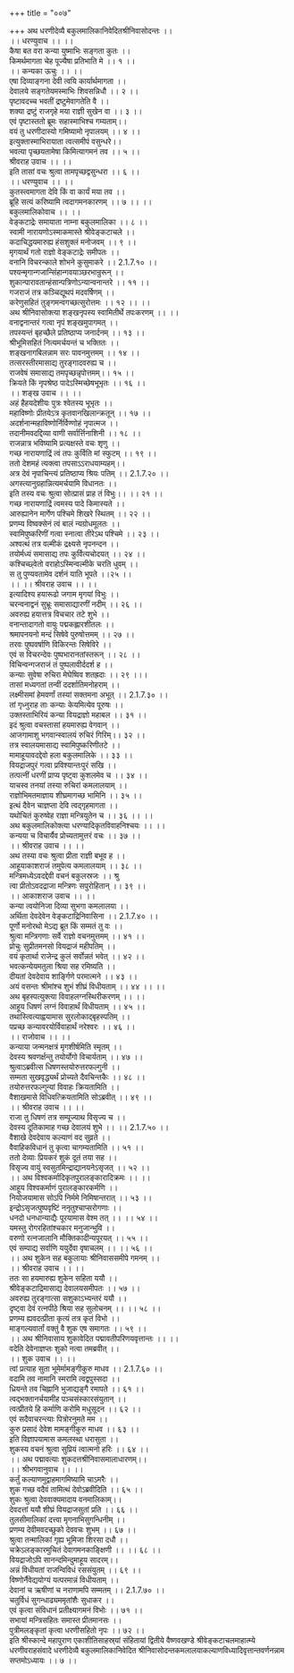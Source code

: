 +++
title = "००७"

+++
अथ धरणीदेव्यै बकुलमालिकानिवेदितश्रीनिवासोदन्तः ।।  
।। धरण्युवाच ।। ।।  
कैषा बत वरा कन्या युष्माभिः सङ्गता कुतः ।।  
किमर्थमागता चेह पूज्यैषा प्रतिभाति मे ।। १ ।।  
।। कन्यका ऊचुः ।। ।।  
एषा दिव्याङ्गना देवी त्वयि कार्यार्थमागता ।।  
देवालये सङ्गतेयमस्माभिः शिवसन्निधौ ।। २ ।।  
पृष्टावदच्च भवतीं द्रष्टुमेवागतेति वै ।।  
शक्या द्रष्टुं राजगृहे मया राज्ञी सुखेन वा ।। ३ ।।  
एवं पृष्टास्ततो ब्रूमः सहास्माभिश्च गम्यताम्।।  
वयं तु धरणीदास्यो गमिष्यामो नृपालयम् ।। ४ ।।  
इत्युक्तास्माभिरायाता त्वत्समीपं वसुन्धरे।।  
भवत्या पृच्छयतामेषा किमित्यागमनं तव ।। ५ ।।  
श्रीवराह उवाच ।। ।।  
इति तासां वचः श्रुत्वा तामपृच्छद्वसुन्धरा ।। ६ ।।  
।। धरण्युवाच ।। ।।  
कुतस्त्वमागता देवि किं वा कार्यं मया तव ।।  
ब्रूहि सत्यं करिष्यामि त्वदागमनकारणम् ।। ७ ।। ।।  
बकुलमालिकोवाच ।। ।।  
वेङ्कटाद्रेः समायाता नाम्ना बकुलमालिका ।। ८ ।।  
स्वामी नारायणोऽस्माकमास्ते श्रीवेङ्कटाचले ।।  
कदाचिद्धयमारुह्य हंसशुक्लं मनोजवम् ।। ९ ।।  
मृगयार्थं गतो राज्ञो वेङ्कटाद्रेः समीपतः ।।  
वनानि विचरन्काले शोभने कुसुमाकरे ।। 2.1.7.१० ।।  
पश्यन्मृगान्गजान्सिंहान्गवयाञ्छरभान्रुरून् ।।  
शुकान्पारावतान्हंसान्पत्रिणोऽन्यान्वनान्तरे ।। ११ ।।  
गजराजं तत्र कञ्चिद्यूथपं मदवर्षिणम् ।।  
करेणुसहितं तुङ्गमन्वगच्छत्सुरोत्तमः ।। १२ ।। ।।  
अथ श्रीनिवासोक्त्या शङ्खनृपस्य स्वामितीर्थे तपःकरणम् ।। ।।  
वनाद्वनान्तरं गत्वा नृपं शङ्खमुपागमत् ।।  
तपस्यन्तं बृहच्छैले प्रतिष्ठाप्य जनार्दनम् ।। १३ ।।  
श्रीभूमिसहितं नित्यमर्चयन्तं च भक्तितः ।।  
शङ्खनागबिलन्नाम सरः पावनमुत्तमम् ।। १४ ।।  
तत्सरस्तीरमासाद्य तुरङ्गादवरुह्य च ।।  
राजवेषं समासाद्य तमपृच्छन्नृपोत्तमम्।। १५ ।।  
क्रियते किं नृपश्रेष्ठ पादेऽस्मिच्छेषभूभृतः ।। १६ ।।  
।। शङ्ख उवाच ।। ।।  
अहं हैहयदेशीयः पुत्रः श्वेतस्य भूभृतः ।।  
महाविष्णोः प्रीतयेऽत्र कृतवानखिलान्क्रतून् ।। १७ ।।  
अदर्शनान्महाविष्णोर्निर्विण्णोहं नृपात्मज ।।  
तदानीमवदद्दिव्या वाणी सर्वार्त्तिनाशिनी ।। १८ ।।  
राजन्नात्र भविष्यामि प्रत्यक्षस्ते वचः शृणु ।।  
गच्छ नारायणाद्रिं त्वं तपः कुर्विति मां स्फुटम् ।। १९ ।।  
ततो देशमहं त्यक्त्वा तपसाऽऽराधयाम्यहम्।।  
अत्र देवं नृपाचिन्त्यं प्रतिष्ठाप्य श्रियः पतिम् ।। 2.1.7.२० ।।  
अगस्त्यानुग्रहान्नित्यमर्चयामि विधानतः ।।  
इति तस्य वचः श्रुत्वा सोत्प्रासं प्राह तं विभुः।। ।। २१ ।।  
गच्छ नारायणाद्रिं त्वमस्य पादे किमास्यते ।।  
आरुह्यानेन मार्गेण पश्चिमे शिखरे स्थितम् ।। २२ ।।  
प्रणम्य विष्वक्सेनं त्वं बालं न्यग्रोधमूलतः ।।  
स्वामिपुष्करिणीं गत्वा स्नात्वा तीरेऽथ पश्चिमे ।। २३ ।।  
अश्वत्थं तत्र वल्मीकं द्रक्ष्यसे नृपनन्दन ।।  
तयोर्मध्यं समासाद्य तपः कुर्वित्यचोदयत् ।। २४ ।।  
कश्चिच्छ्वेतो वराहोऽस्मिन्वल्मीके चरति धुवम् ।।  
स तु पुण्यवतामेव दर्शनं याति भूपते ।।२५ ।।  
।। ।। श्रीवराह उवाच ।। ।।  
इत्यादिश्य हयारूढो जगाम मृगयां विभुः ।।  
चरन्वनाद्वनं सुभ्रूः समासाद्यारणीं नदीम् ।। २६ ।।  
अवरुह्य हयात्तत्र विचचार तटे शुभे ।।  
वनान्तादागतो वायुः पद्मकह्लारशीतलः ।।  
श्रमापनयनो मन्दं सिषेवे पुरुषोत्तमम् ।। २७ ।।  
तरवः पुष्पवर्षाणि विकिरन्तः सिषेविरे ।।  
एवं स विचरन्देवः पुष्पभारानतांस्तरून् ।। २८ ।।  
विचिन्वन्गजराजं तं पुष्पलावीर्ददर्श ह ।।  
कन्याः सुवेषा रुचिरा मेघेष्विव शतह्रदाः ।। २९ ।।।  
तासां मध्यगतां तन्वीं ददर्शातिमनोहराम् ।।  
लक्ष्मीसमां हेमवर्णां तस्यां सक्तमना अभूत् ।। 2.1.7.३० ।।  
तां गृध्नुराह ताः कन्याः केयमित्येव पूरुषः ।।  
उक्तस्ताभिरियं कन्या वियद्राज्ञो महाबल ।। ३१ ।।  
इदं श्रुत्वा वचस्तासां हयमारुह्य वेगवान् ।।  
आजगामाशु भगवान्स्वालयं रुचिरं गिरिम्।। ३२ ।।  
तत्र स्वालयमासाद्य स्वामिपुष्करिणीतटे ।।  
मामाहूयावदद्देवो हला बकुलमालिके ।। ३३ ।।  
वियद्राजपुरं गत्वा प्रविश्यान्तःपुरं सखि ।।  
तत्पत्नीं धरणीं प्राप्य पृष्ट्वा कुशलमेव च ।। ३४ ।।  
याचस्व तनयां तस्या रुचिरां कमलालयाम् ।।  
राज्ञोभिमतमाज्ञाय शीघ्रमागच्छ भामिनि ।। ३५ ।।  
इत्थं दैवेन चाज्ञप्ता देवि त्वद्गृहमागता ।।  
यथोचितं कुरुष्वेह राज्ञा मन्त्रियुतेन च ।। ३६ ।। ।।  
अथ बकुलमालिकोक्त्या धरण्यादिकृतविवाहनिश्चयः ।। ।।  
कन्यया च विचार्यैव प्रोच्यतामुत्तरं वचः ।। ३७ ।।  
।। श्रीवराह उवाच ।। ।।  
अथ तस्या वचः श्रुत्वा प्रीता राज्ञी बभूव ह ।।  
आहूयाकाशराजं तमुपेत्य कमलालयाम् ।। ३८ ।।  
मन्त्रिमध्येऽवदद्देवी वचनं बकुलस्रजः ।। श्रु  
त्वा प्रीतोऽवदद्राजा मन्त्रिणः सपुरोहितान् ।। ३९ ।।  
।। आकाशराज उवाच ।। ।।  
कन्या त्वयोनिजा दिव्या सुभगा कमलालया ।।  
अर्थिता देवदेवेन वेङ्कटाद्रिनिवासिना ।। 2.1.7.४० ।।  
पूर्णो मनोरथो मेऽद्य ब्रूत किं सम्मतं तु वः ।।  
श्रुत्वा मन्त्रिगणाः सर्वे राज्ञो वचनमुत्तमम् ।। ४१ ।।  
प्रोचुः सुप्रीतमनसो वियद्राजं महीपतिम् ।।  
वयं कृतार्था राजेन्द्र कुलं सर्वोन्नतं भवेत् ।। ४२ ।।  
भवत्कन्येयमतुला श्रिया सह रमिष्यति ।।  
दीयतां देवदेवाय शार्ङ्गिणे परमात्मने ।। ४३ ।।  
अयं वसन्तः श्रीमांश्च शुभं शीघ्रं विधीयताम् ।। ४४ ।। ।।  
अथ बृहस्पत्युक्त्या विवाहलग्नस्थिरीकरणम् ।। ।।  
आहूय धिषणं लग्नं विवाहार्थं विधीयताम् ।। ४५ ।।  
तथास्त्वित्याह्वयामास सुरलोकाद्बृहस्पतिम् ।।  
पप्रच्छ कन्यावरयोर्विवाहार्थं नरेश्वरः ।। ४६ ।।  
।। राजोवाच ।। ।।  
कन्याया जन्मनक्षत्रं मृगशीर्षमिति स्मृतम् ।।  
देवस्य श्रवणर्क्षन्तु तयोर्योगो विचार्यताम् ।। ४७ ।।  
श्रुत्वाऽब्रवीत्स धिषणस्तयोरुत्तरफल्गुनी ।।  
सम्मता सुखवृद्ध्यर्थं प्रोच्यते दैवचिन्तकैः ।। ४८ ।।  
तयोरुत्तरफल्गुन्यां विवाहः क्रियतामिति ।।  
वैशाखमासे विधिवत्क्रियतामिति सोऽब्रवीत् ।। ४९ ।।  
।। श्रीवराह उवाच ।। ।।  
राजा तु धिषणं तत्र सम्पूज्याथ विसृज्य च ।।  
देवस्य दूतिकामाह गच्छ देवालयं शुभे ।। ।। 2.1.7.५० ।।  
वैशाखे देवदेवाय कल्याणं वद सुव्रते ।।  
वैवाहिकविधानं तु कृत्वा चागम्यतामिति ।। ५१ ।।  
ततो देव्याः प्रियकरं शुकं दूतं तया सह ।।  
विसृज्य वायुं स्वसुतमिन्द्राद्यानयनेऽसृजत् ।। ५२ ।।  
।। अथ विश्वकर्मादिकृतपुरालङ्कारादिक्रमः ।। ।।  
आहूय विश्वकर्माणं पुरालङ्कारकर्मणि ।।  
नियोजयामास सोऽपि निर्ममे निमिषान्तरात् ।। ५३ ।।  
इन्द्रोऽसृजत्पुष्पवृष्टिं ननृतुश्चाप्सरोगणाः ।।  
धनदो धनधान्याद्यैः पूरयामास वेश्म तत् ।। ।। ५४ ।।  
यमस्तु रोगरहितांश्चकार मनुजान्भुवि ।।  
वरुणो रत्नजालानि मौक्तिकादीन्यपूरयत् ।। ५५ ।।  
एवं सम्पाद्य सर्वाणि ययुर्देवा वृषाचलम् ।। ।। ५६ ।।  
।। अथ शुकेन सह बकुलायाः श्रीनिवाससमीपे गमनम् ।।  
।। श्रीवराह उवाच ।। ।।  
ततः सा हयमारुह्य शुकेन सहिता ययौ ।।  
श्रीवेङ्कटाद्रिमासाद्य देवालयसमीपतः ।। ५७ ।।  
अवरुह्य तुरङ्गात्सा सशुकाऽभ्यन्तरं ययौ ।।  
दृष्ट्वा देवं रत्नपीठे श्रिया सह सुलोचनम् ।। ।। ५८ ।।  
प्रणम्य ह्यवदत्प्रीता कृत्यं तत्र कृतं विभो ।।  
माङ्गल्यवार्तां वक्तुं वै शुक एष समागतः ।। ५९ ।।  
।। अथ श्रीनिवासाय शुकावेदित पद्मावतीपरिणयवृत्तान्तः ।। ।।  
वदेति देवेनाज्ञप्तः शुको नत्वा तमब्रवीत् ।।  
।। शुक उवाच ।। ।।  
त्वां प्रत्याह सुता भूमेर्मामङ्गीकुरु माधव ।। 2.1.7.६० ।।  
वदामि तव नामानि स्मरामि त्वद्वपुस्सदा ।।  
ध्रियन्ते तव चिह्नानि भुजाद्यङ्गै रमापते ।। ६१ ।।  
त्वद्भक्तानर्चयामीह पञ्चसंस्कारसंयुतान् ।।  
त्वत्प्रीतये हि कर्माणि करोमि मधुसूदन ।। ६२ ।।  
एवं सदैवाचरन्त्याः पित्रोरनुमते मम ।।  
कुरु प्रसादं देवेश मामङ्गीकुरु माधव ।। ६३ ।।  
इति विज्ञापयामास कमलस्था धरासुता ।।  
शुकस्य वचनं श्रुत्वा सुप्रियं त्वात्मनो हरिः ।। ६४ ।।  
।। अथ पद्मावत्याः शुकदत्तश्रीनिवासमालाधारणम्।।  
।। श्रीभगवानुवाच ।। ।।  
कर्तुं कल्याणमुद्वाहमागमिष्यामि चाऽमरैः ।।  
शुक गच्छ वदैवं तामित्थं देवोऽब्रवीदिति ।। ६५ ।।  
शुकः श्रुत्वा देववाक्यमादाय वनमालिकाम्।।  
देवदत्तां ययौ शीघ्रं वियद्राजसुतां प्रति ।। ६६ ।।  
तुलसीमालिकां दत्त्वा मृगनाभिसुगन्धिनीम् ।।  
प्रणम्य देवीमवदच्छुको देववचः शुभम् ।। ६७ ।।  
श्रुत्वा तन्मालिकां गृह्य भूमिजा शिरसा दधौ ।।  
चक्रेऽलङ्कारमुचितं देवागमनकाङ्क्षिणी ।। ।। ६८ ।।  
वियद्राजोऽपि सानन्दमिन्दुमाहूय सादरम्।।  
अन्नं विधीयतां राजन्विविधं रससंयुतम् ।। ६९ ।।  
विष्णोर्नैवेद्ययोग्यं यत्परमान्नं विधीयताम् ।।  
देवानां च ऋषीणां च नराणामपि सम्मतम् ।। 2.1.7.७० ।।  
चतुर्विधं सुगन्धाढ्यममृतांशैः सुधाकर ।।  
एवं कृत्वा संविधानं प्रतीक्ष्यागमनं विभोः ।। ७१ ।।  
सभायां मन्त्रिसहितः समास्त प्रीतमानसः ।।  
पुत्रीमलङ्कृतां कृत्वा धरणीसहितो नृपः ।। ७२ ।।  
इति श्रीस्कान्दे महापुराण एकाशीतिसाहस्र्यां संहितायां द्वितीये वैष्णवखण्डे श्रीवेङ्कटाचलमाहात्म्ये धरणीवराहसंवादे धरणीदेव्यै बकुलमालिकानिवेदित श्रीनिवासोदन्तकमलालयाकल्याणविध्यादिवृत्तान्तवर्णनन्नाम सप्तमोऽध्यायः ।। ७ ।।